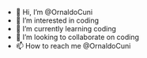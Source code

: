 - 👋 Hi, I’m @OrnaldoCuni
- 👀 I’m interested in coding
- 🌱 I’m currently learning coding
- 💞️ I’m looking to collaborate on coding
- 📫 How to reach me @OrnaldoCuni

<!---
OrnaldoCuni/OrnaldoCuni is a ✨ special ✨ repository because its `README.md` (this file) appears on your GitHub profile.
You can click the Preview link to take a look at your changes.
--->
